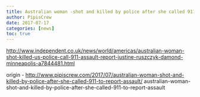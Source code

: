 ```yaml
---
title: Australian woman -shot and killed by police after she called 911 to report assault-
author: PipisCrew
date: 2017-07-17
categories: [news]
toc: true
---
```


http://www.independent.co.uk/news/world/americas/australian-woman-shot-killed-us-police-call-911-assault-report-justine-ruszczyk-damond-minneapolis-a7844481.html

origin - http://www.pipiscrew.com/2017/07/australian-woman-shot-and-killed-by-police-after-she-called-911-to-report-assault/ australian-woman-shot-and-killed-by-police-after-she-called-911-to-report-assault